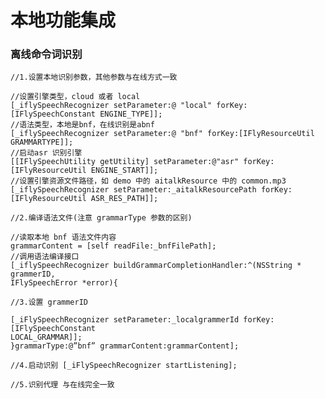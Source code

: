 # 本地功能集成

### 离线命令词识别

    //1.设置本地识别参数，其他参数与在线方式一致 

    //设置引擎类型，cloud 或者 local
    [_iflySpeechRecognizer setParameter:@ "local" forKey:[IFlySpeechConstant ENGINE_TYPE]]; 
    //语法类型，本地是bnf，在线识别是abnf
    [_iflySpeechRecognizer setParameter:@ "bnf" forKey:[IFlyResourceUtil GRAMMARTYPE]]; 
    //启动asr 识别引擎
    [[IFlySpeechUtility getUtility] setParameter:@"asr" forKey:[IFlyResourceUtil ENGINE_START]]; 
    //设置引擎资源文件路径，如 demo 中的 aitalkResource 中的 common.mp3 
    [_iflySpeechRecognizer setParameter:_aitalkResourcePath forKey:[IFlyResourceUtil ASR_RES_PATH]]; 

    //2.编译语法文件(注意 grammarType 参数的区别) 

    //读取本地 bnf 语法文件内容
    grammarContent = [self readFile:_bnfFilePath];
    //调用语法编译接口
    [_iflySpeechRecognizer buildGrammarCompletionHandler:^(NSString * grammerID, 
    IFlySpeechError *error){ 

    //3.设置 grammerID 

    [_iFlySpeechRecognizer setParameter:_localgrammerId forKey:[IFlySpeechConstant
    LOCAL_GRAMMAR]];
    }grammarType:@”bnf” grammarContent:grammarContent]; 

    //4.启动识别 [_iFlySpeechRecognizer startListening];

    //5.识别代理 与在线完全一致 


